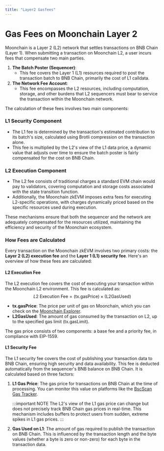 ```yaml
---
title: "Layer2 Gasfees"
---
```


# Gas Fees on Moonchain Layer 2

Moonchain is a Layer 2 (L2) network that settles transactions on BNB Chain (Layer 1). When submitting a transaction on Moonchain L2, a user incurs fees that compensate two main parties.

1.  **The Batch Poster (Sequencer)**:
    *   This fee covers the Layer 1 (L1) resources required to post the transaction batch to BNB Chain, primarily the cost of L1 calldata.
2.  **The Network Fee Account**:
    *   This fee encompasses the L2 resources, including computation, storage, and other burdens that L2 sequencers must bear to service the transaction within the Moonchain network.

The calculation of these fees involves two main components:

### L1 Security Component

- The L1 fee is determined by the transaction's estimated contribution to its batch's size, calculated using Brotli compression on the transaction alone.
- This fee is multiplied by the L2's view of the L1 data price, a dynamic value that adjusts over time to ensure the batch poster is fairly compensated for the cost on BNB Chain.

### L2 Execution Component

- The L2 fee consists of traditional charges a standard EVM chain would pay to validators, covering computation and storage costs associated with the state transition function.
- Additionally, the Moonchain zkEVM imposes extra fees for executing L2-specific operations, with charges dynamically priced based on the specific resources used during execution.

These mechanisms ensure that both the sequencer and the network are adequately compensated for the resources utilized, maintaining the efficiency and security of the Moonchain ecosystem.

### How Fees are Calculated

Every transaction on the Moonchain zkEVM involves two primary costs: the **Layer 2 (L2) execution fee** and the **Layer 1 (L1) security fee**. Here's an overview of how these fees are calculated:

#### L2 Execution Fee

The L2 execution fee covers the cost of executing your transaction within the Moonchain L2 environment. This fee is calculated as:
$$
L2 \text{ Execution Fee} = (\text{tx.gasPrice}) \times (\text{L2GasUsed})
$$
- **tx.gasPrice**: The price per unit of gas on Moonchain, which you can check on the [Moonchain Explorer](https://explorer.moonchain.com/).
- **L2GasUsed**: The amount of gas consumed by the transaction on L2, up to the specified gas limit (tx.gasLimit).

The gas price consists of two components: a base fee and a priority fee, in compliance with EIP-1559.

#### L1 Security Fee

The L1 security fee covers the cost of publishing your transaction data to BNB Chain, ensuring high security and data availability. This fee is deducted automatically from the sequencer's BNB balance on BNB Chain. It is calculated based on three factors:

1.  **L1 Gas Price**: The gas price for transactions on BNB Chain at the time of processing. You can monitor this value on platforms like the [BscScan Gas Tracker](https://bscscan.com/gastracker).

    :::important NOTE
    The L2's view of the L1 gas price can change but does not precisely track BNB Chain gas prices in real-time. This mechanism includes buffers to protect users from sudden, extreme spikes in L1 gas prices.
    :::

2.  **Gas Used on L1**: The amount of gas required to publish the transaction on BNB Chain. This is influenced by the transaction length and the byte values (whether a byte is zero or non-zero) for each byte in the transaction data.